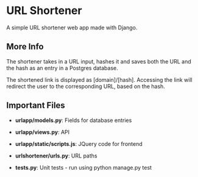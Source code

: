 # URL Shortener

A simple URL shortener web app made with Django.

## More Info

The shortener takes in a URL input, hashes it and saves both the URL and the hash as an entry in a Postgres database. 

The shortened link is displayed as [domain]/[hash]. Accessing the link will redirect the user to the corresponding URL, based on the hash.

## Important Files
* **urlapp/models.py**: Fields for database entries

* **urlapp/views.py**: API

* **urlapp/static/scripts.js**: JQuery code for frontend

* **urlshortener/urls.py**: URL paths

* **tests.py**: Unit tests - run using python manage.py test

